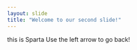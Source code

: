 ```yaml
---
layout: slide
title: "Welcome to our second slide!"
---
```

this is Sparta
Use the left arrow to go back!
